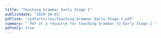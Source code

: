 ```yaml
---
title: "Teaching Grammar Early Stage 1"    
publishdate: "2020-10-01"
pdflink: "/pdfarticles/Teaching_Grammar_Early_Stage_1.pdf"
summary: " Pdf of a resource for teaching Grammar to Early Stage 1 "
pdfonly: true
---
```

